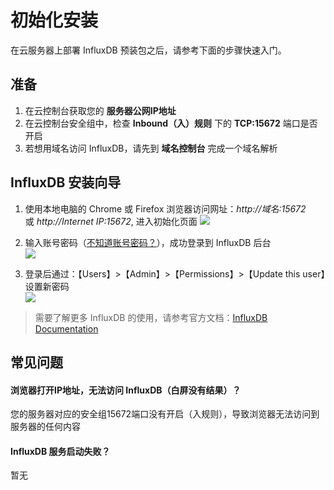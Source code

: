 # 初始化安装

在云服务器上部署 InfluxDB 预装包之后，请参考下面的步骤快速入门。

## 准备

1. 在云控制台获取您的 **服务器公网IP地址** 
2. 在云控制台安全组中，检查 **Inbound（入）规则** 下的 **TCP:15672** 端口是否开启
3. 若想用域名访问 InfluxDB，请先到 **域名控制台** 完成一个域名解析

## InfluxDB 安装向导

1. 使用本地电脑的 Chrome 或 Firefox 浏览器访问网址：*http://域名:15672* 或 *http://Internet IP:15672*, 进入初始化页面
   ![](https://libs.websoft9.com/Websoft9/DocsPicture/zh/Influxdb/Influxdb-login-websoft9.png)

2. 输入账号密码（[不知道账号密码？](/zh/stack-accounts.md#Influxdb)），成功登录到 InfluxDB 后台  
   ![](https://libs.websoft9.com/Websoft9/DocsPicture/zh/Influxdb/Influxdb-bk-websoft9.png)

3. 登录后通过：【Users】>【Admin】>【Permissions】>【Update this user】设置新密码  
   ![](https://libs.websoft9.com/Websoft9/DocsPicture/zh/Influxdb/Influxdb-pw-websoft9.png)

> 需要了解更多 InfluxDB 的使用，请参考官方文档：[InfluxDB Documentation](https://www.Influxdb.com/documentation.html)

## 常见问题

#### 浏览器打开IP地址，无法访问 InfluxDB（白屏没有结果）？

您的服务器对应的安全组15672端口没有开启（入规则），导致浏览器无法访问到服务器的任何内容

#### InfluxDB 服务启动失败？

暂无